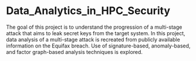 # Data_Analytics_in_HPC_Security
The goal of this project is to understand the progression of a multi-stage attack that aims to leak secret keys from the target system. In this project, data analysis of a multi-stage attack is recreated from publicly available information on the Equifax breach. Use of signature-based, anomaly-based, and factor graph-based analysis techniques is explored.
